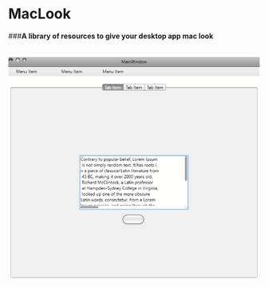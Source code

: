 # MacLook
###**A library of resources to give your desktop app mac look**
<br /><br /><br />
![alt tag](https://raw.githubusercontent.com/iskenxan/MacLook/master/readme_gifs/whole.gif)
